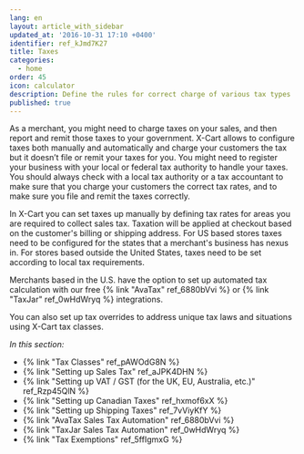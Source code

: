 ```yaml
---
lang: en
layout: article_with_sidebar
updated_at: '2016-10-31 17:10 +0400'
identifier: ref_kJmd7K27
title: Taxes
categories:
  - home
order: 45
icon: calculator
description: Define the rules for correct charge of various tax types
published: true
---
```

As a merchant, you might need to charge taxes on your sales, and then report and remit those taxes to your government. X-Cart allows to configure taxes both manually and automatically and charge your customers the tax but it doesn’t file or remit your taxes for you. You might need to register your business with your local or federal tax authority to handle your taxes. You should always check with a local tax authority or a tax accountant to make sure that you charge your customers the correct tax rates, and to make sure you file and remit the taxes correctly.

In X-Cart you can set taxes up manually by defining tax rates for areas you are required to collect sales tax. Taxation will be applied at checkout based on the customer's billing or shipping address. For US based stores taxes need to be configured for the states that a merchant's business has nexus in. For stores based outside the United States, taxes need to be set according to local tax requirements.

Merchants based in the U.S. have the option to set up automated tax calculation with our free {% link "AvaTax" ref_6880bVvi %} or {% link "TaxJar" ref_0wHdWryq %} integrations.
 
You can also set up tax overrides to address unique tax laws and situations using X-Cart tax classes.

_In this section:_

*   {% link "Tax Classes" ref_pAWOdG8N %}
*   {% link "Setting up Sales Tax" ref_aJPK4DHN %}
*   {% link "Setting up VAT / GST (for the UK, EU, Australia, etc.)" ref_Rzp45QlN %}
*   {% link "Setting up Canadian Taxes" ref_hxmof6xX %}
*   {% link "Setting up Shipping Taxes" ref_7vViyKfY %}
*   {% link "AvaTax Sales Tax Automation" ref_6880bVvi %}
*   {% link "TaxJar Sales Tax Automation" ref_0wHdWryq %}
*   {% link "Tax Exemptions" ref_5ffIgmxG %}
